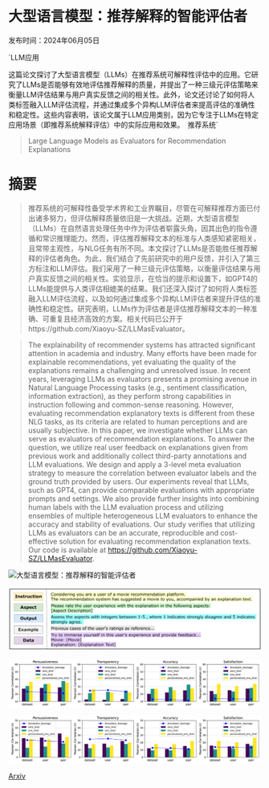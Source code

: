 # 大型语言模型：推荐解释的智能评估者

发布时间：2024年06月05日

`LLM应用

这篇论文探讨了大型语言模型（LLMs）在推荐系统可解释性评估中的应用。它研究了LLMs是否能够有效地评估推荐解释的质量，并提出了一种三级元评估策略来衡量LLM评估结果与用户真实反馈之间的相关性。此外，论文还讨论了如何将人类标签融入LLM评估流程，并通过集成多个异构LLM评估者来提高评估的准确性和稳定性。这些内容表明，该论文属于LLM应用类别，因为它专注于LLMs在特定应用场景（即推荐系统解释评估）中的实际应用和效果。` `推荐系统`

> Large Language Models as Evaluators for Recommendation Explanations

# 摘要

> 推荐系统的可解释性备受学术界和工业界瞩目，尽管在可解释推荐方面已付出诸多努力，但评估解释质量依旧是一大挑战。近期，大型语言模型（LLMs）在自然语言处理任务中作为评估者崭露头角，因其出色的指令遵循和常识推理能力。然而，评估推荐解释文本的标准与人类感知紧密相关，且常带主观性，与NLG任务有所不同。本文探讨了LLMs是否能胜任推荐解释的评估者角色。为此，我们结合了先前研究中的用户反馈，并引入了第三方标注和LLM评估。我们采用了一种三级元评估策略，以衡量评估结果与用户真实反馈之间的相关性。实验显示，在恰当的提示和设置下，如GPT4的LLMs能提供与人类评估相媲美的结果。我们还深入探讨了如何将人类标签融入LLM评估流程，以及如何通过集成多个异构LLM评估者来提升评估的准确性和稳定性。研究表明，LLMs作为评估者是评估推荐解释文本的一种准确、可重复且经济高效的方案。相关代码已公开于https://github.com/Xiaoyu-SZ/LLMasEvaluator。

> The explainability of recommender systems has attracted significant attention in academia and industry. Many efforts have been made for explainable recommendations, yet evaluating the quality of the explanations remains a challenging and unresolved issue. In recent years, leveraging LLMs as evaluators presents a promising avenue in Natural Language Processing tasks (e.g., sentiment classification, information extraction), as they perform strong capabilities in instruction following and common-sense reasoning. However, evaluating recommendation explanatory texts is different from these NLG tasks, as its criteria are related to human perceptions and are usually subjective. In this paper, we investigate whether LLMs can serve as evaluators of recommendation explanations. To answer the question, we utilize real user feedback on explanations given from previous work and additionally collect third-party annotations and LLM evaluations. We design and apply a 3-level meta evaluation strategy to measure the correlation between evaluator labels and the ground truth provided by users. Our experiments reveal that LLMs, such as GPT4, can provide comparable evaluations with appropriate prompts and settings. We also provide further insights into combining human labels with the LLM evaluation process and utilizing ensembles of multiple heterogeneous LLM evaluators to enhance the accuracy and stability of evaluations. Our study verifies that utilizing LLMs as evaluators can be an accurate, reproducible and cost-effective solution for evaluating recommendation explanation texts. Our code is available at https://github.com/Xiaoyu-SZ/LLMasEvaluator.

![大型语言模型：推荐解释的智能评估者](../../../paper_images/2406.03248/x1.png)

![大型语言模型：推荐解释的智能评估者](../../../paper_images/2406.03248/x2.png)

![大型语言模型：推荐解释的智能评估者](../../../paper_images/2406.03248/x3.png)

![大型语言模型：推荐解释的智能评估者](../../../paper_images/2406.03248/x4.png)

[Arxiv](https://arxiv.org/abs/2406.03248)